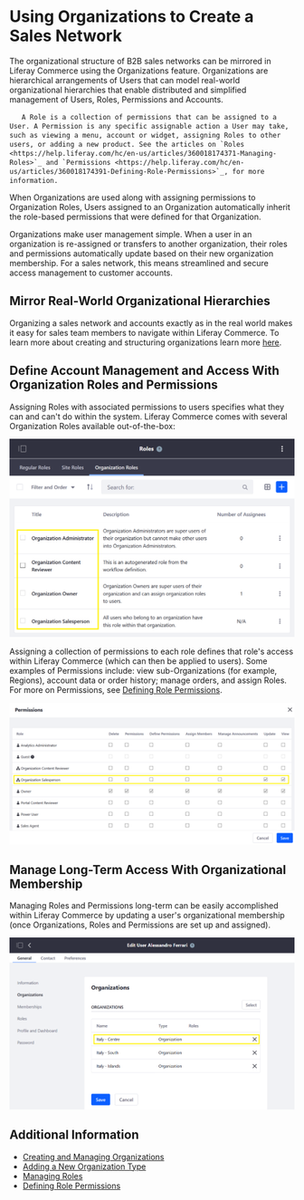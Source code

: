 # Using Organizations to Create a Sales Network

The organizational structure of B2B sales networks can be mirrored in Liferay Commerce using the Organizations feature. Organizations are hierarchical arrangements of Users that can model real-world organizational hierarchies that enable distributed and simplified management of Users, Roles, Permissions and Accounts.

```note::
   A Role is a collection of permissions that can be assigned to a User. A Permission is any specific assignable action a User may take, such as viewing a menu, account or widget, assigning Roles to other users, or adding a new product. See the articles on `Roles <https://help.liferay.com/hc/en-us/articles/360018174371-Managing-Roles>`_ and `Permissions <https://help.liferay.com/hc/en-us/articles/360018174391-Defining-Role-Permissions>`_, for more information.
```

When Organizations are used along with assigning permissions to Organization Roles, Users assigned to an Organization automatically inherit the role-based permissions that were defined for that Organization.
<!-- The following sentence is removed because I read it and I don't know what specifically it's telling someone - maybe: Organizations (and sub-organizations) can have accounts assigned to them - ensuring that members of an organization have access to the right accounts at the right time.

For example, a B2B company can give everyone in their sales network access to the right Account information through their organizational membership.

-->

Organizations make user management simple. When a user in an organization is re-assigned or transfers to another organization, their roles and permissions automatically update based on their new organization membership. For a sales network, this means streamlined and secure access management to customer accounts.

## Mirror Real-World Organizational Hierarchies

<!-- I'm commenting out the following image because I don't think it clearly depicts how to use organizations to model a sales network. First - it would seem that the image states that "Minium" is the company - and then the company has a sub-org named "Italy". And then "Italy" has sub-orgs per region. I don't think real companies organize like that. The correct model (I think) would be - to make it extremely clear how to understand the image: "Minium Corporation" (Parent Org) > Minium Corporation - Italy Sales Department > [Regions]. Or alternatively: Minium Sales Group > Italy Sales Region > [Regions] - something in the naming to make the hierarchy clearer.
![Image 01](./using-organizations-to-create-a-sales-network/images/01.png) -->

Organizing a sales network and accounts exactly as in the real world makes it easy for sales team members to navigate within Liferay Commerce. To learn more about creating and structuring organizations learn more [here](https://learn.liferay.com/dxp-7.x/users-and-permissions/organizations/creating-and-managing-organizations.html).

## Define Account Management and Access With Organization Roles and Permissions

Assigning Roles with associated permissions to users specifies what they can and can't do within the system. Liferay Commerce comes with several Organization Roles available out-of-the-box:

![There are several Organization Roles available out of the box.](./using-organizations-to-create-a-sales-network/images/02.png)

Assigning a collection of permissions to each role defines that role's access within Liferay Commerce (which can then be applied to users). Some examples of Permissions include: view sub-Organizations (for example, Regions), account data or order history; manage orders, and assign Roles. For more on Permissions, see [Defining Role Permissions](https://help.liferay.com/hc/en-us/articles/360018174391-Defining-Role-Permissions).

![Each role can have permissions defined for it.](./using-organizations-to-create-a-sales-network/images/03.png)

## Manage Long-Term Access With Organizational Membership

Managing Roles and Permissions long-term can be easily accomplished within Liferay Commerce by updating a user's organizational membership (once Organizations, Roles and Permissions are set up and assigned).

![By assigning or un-assigning an organization from a user, you can manage that person's access permissions.](./using-organizations-to-create-a-sales-network/images/04.png)

<!--
(Double/Dual-Screenshot: Show User's permissions before the move and after the move)
-->

## Additional Information

* [Creating and Managing Organizations](https://learn.liferay.com/dxp-7.x/users-and-permissions/organizations/creating-and-managing-organizations.html)
* [Adding a New Organization Type](https://learn.liferay.com/dxp-7.x/users-and-permissions/organizations/adding-a-new-organization-type.html)
* [Managing Roles](https://help.liferay.com/hc/en-us/articles/360018174371-Managing-Roles)
* [Defining Role Permissions](https://help.liferay.com/hc/en-us/articles/360018174391-Defining-Role-Permissions)
<!-- Don't include links that go nowhere because that can be a confusing and frustrating experience for users. * [Connecting Accounts and Organizations](about:blank) -->

